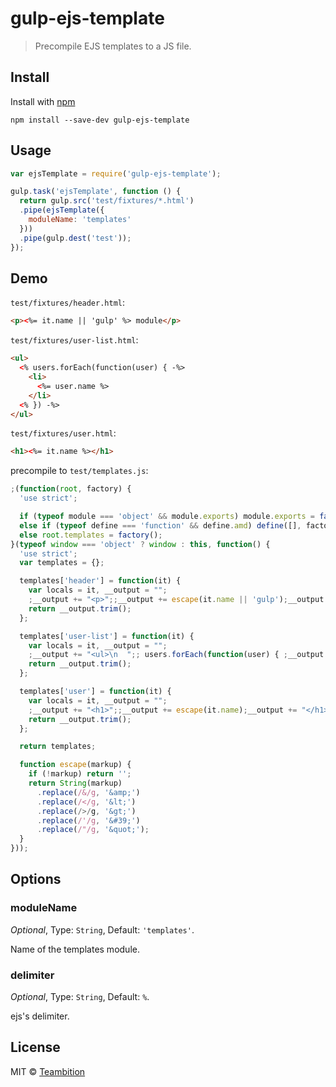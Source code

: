 gulp-ejs-template
====
> Precompile EJS templates to a JS file.

## Install

Install with [npm](https://npmjs.org/package/gulp-ejs-template)

```
npm install --save-dev gulp-ejs-template
```

## Usage

```js
var ejsTemplate = require('gulp-ejs-template');

gulp.task('ejsTemplate', function () {
  return gulp.src('test/fixtures/*.html')
  .pipe(ejsTemplate({
    moduleName: 'templates'
  }))
  .pipe(gulp.dest('test'));
});
```

## Demo

`test/fixtures/header.html`:
```html
<p><%= it.name || 'gulp' %> module</p>
```
`test/fixtures/user-list.html`:
```html
<ul>
  <% users.forEach(function(user) { -%>
    <li>
      <%= user.name %>
    </li>
  <% }) -%>
</ul>
```
`test/fixtures/user.html`:
```html
<h1><%= it.name %></h1>
```

precompile to `test/templates.js`:
```js
;(function(root, factory) {
  'use strict';

  if (typeof module === 'object' && module.exports) module.exports = factory();
  else if (typeof define === 'function' && define.amd) define([], factory);
  else root.templates = factory();
}(typeof window === 'object' ? window : this, function() {
  'use strict';
  var templates = {};

  templates['header'] = function(it) {
    var locals = it, __output = "";
    ;__output += "<p>";;__output += escape(it.name || 'gulp');__output += " module</p>\n";
    return __output.trim();
  };

  templates['user-list'] = function(it) {
    var locals = it, __output = "";
    ;__output += "<ul>\n  ";; users.forEach(function(user) { ;__output += "    <li>\n      ";;__output += escape(user.name);__output += "\n    </li>\n  ";; }) ;__output += "</ul>\n";
    return __output.trim();
  };

  templates['user'] = function(it) {
    var locals = it, __output = "";
    ;__output += "<h1>";;__output += escape(it.name);__output += "</h1>\n";
    return __output.trim();
  };

  return templates;

  function escape(markup) {
    if (!markup) return '';
    return String(markup)
      .replace(/&/g, '&amp;')
      .replace(/</g, '&lt;')
      .replace(/>/g, '&gt;')
      .replace(/'/g, '&#39;')
      .replace(/"/g, '&quot;');
  }
}));
```


## Options

### moduleName

*Optional*, Type: `String`, Default: `'templates'`.

Name of the templates module.

### delimiter

*Optional*, Type: `String`, Default: `%`.

ejs's delimiter.

## License

MIT © [Teambition](http://teambition.com)
